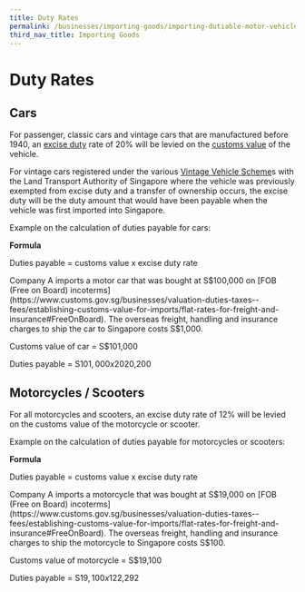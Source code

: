 ```yaml
---
title: Duty Rates
permalink: /businesses/importing-goods/importing-dutiable-motor-vehicles/duty-rates
third_nav_title: Importing Goods
---
```


# Duty Rates

## Cars

For passenger, classic cars and vintage cars that are manufactured before 1940, an [](https://www.customs.gov.sg/businesses/valuation-duties-taxes--fees/duties-and-dutiable-goods)[excise duty](https://www.customs.gov.sg/businesses/valuation-duties-taxes--fees/duties-and-dutiable-goods) rate of 20% will be levied on the [](https://www.customs.gov.sg/businesses/importing-goods/importing-dutiable-motor-vehicles/establishing-the-customs-value)[customs value](https://www.customs.gov.sg/businesses/importing-goods/importing-dutiable-motor-vehicles/establishing-the-customs-value) of the vehicle.

For vintage cars registered under the various [Vintage Vehicle Scheme](http://www.lta.gov.sg/content/ltaweb/en/roads-and-motoring/owning-a-vehicle/registering-your-vehicle/registration-of-vintage-vehicles.html)s with the Land Transport Authority of Singapore where the vehicle was previously exempted from excise duty and a transfer of ownership occurs, the excise duty will be the duty amount that would have been payable when the vehicle was first imported into Singapore.

Example on the calculation of duties payable for cars:

**Formula**

Duties payable = customs value x excise duty rate

Company A imports a motor car that was bought at S$100,000 on  [FOB (Free on Board) incoterms](https://www.customs.gov.sg/businesses/valuation-duties-taxes--fees/establishing-customs-value-for-imports/flat-rates-for-freight-and-insurance#FreeOnBoard). The overseas freight, handling and insurance charges to ship the car to Singapore costs S$1,000.

Customs value of car = S$101,000

Duties payable = S$101,000 x 20% = S$20,200

## Motorcycles / Scooters

For all motorcycles and scooters, an excise duty rate of 12% will be levied on the customs value of the motorcycle or scooter.

Example on the calculation of duties payable for motorcycles or scooters:

**Formula**

Duties payable = customs value x excise duty rate

Company A imports a motorcycle that was bought at S$19,000 on  [FOB (Free on Board) incoterms](https://www.customs.gov.sg/businesses/valuation-duties-taxes--fees/establishing-customs-value-for-imports/flat-rates-for-freight-and-insurance#FreeOnBoard). The overseas freight, handling and insurance charges to ship the motorcycle to Singapore costs S$100.

Customs value of motorcycle = S$19,100

Duties payable = S$19,100 x 12% = S$2,292
